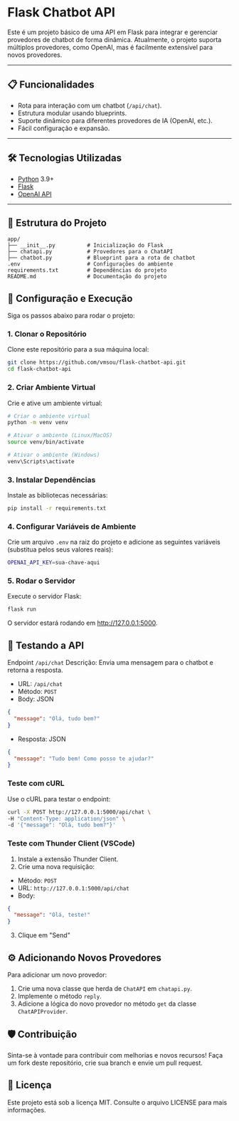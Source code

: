 # Flask Chatbot API

Este é um projeto básico de uma API em Flask para integrar e gerenciar provedores de chatbot de forma dinâmica. Atualmente, o projeto suporta múltiplos provedores, como OpenAI, mas é facilmente extensível para novos provedores.

---

## 📋 Funcionalidades

- Rota para interação com um chatbot (`/api/chat`).
- Estrutura modular usando blueprints.
- Suporte dinâmico para diferentes provedores de IA (OpenAI, etc.).
- Fácil configuração e expansão.

---

## 🛠️ Tecnologias Utilizadas

- [Python](https://www.python.org/) 3.9+
- [Flask](https://flask.palletsprojects.com/)
- [OpenAI API](https://platform.openai.com/docs/)

---

## 📂 Estrutura do Projeto

```plaintext
app/
├── __init__.py          # Inicialização do Flask
├── chatapi.py           # Provedores para o ChatAPI
├── chatbot.py           # Blueprint para a rota de chatbot
.env                     # Configurações do ambiente
requirements.txt         # Dependências do projeto
README.md                # Documentação do projeto
```

## 🚀 Configuração e Execução
Siga os passos abaixo para rodar o projeto:

### 1. Clonar o Repositório
Clone este repositório para a sua máquina local:
```bash
git clone https://github.com/vmsou/flask-chatbot-api.git
cd flask-chatbot-api
```

### 2. Criar Ambiente Virtual
Crie e ative um ambiente virtual:
```bash
# Criar o ambiente virtual
python -m venv venv

# Ativar o ambiente (Linux/MacOS)
source venv/bin/activate

# Ativar o ambiente (Windows)
venv\Scripts\activate
```

### 3. Instalar Dependências
Instale as bibliotecas necessárias:
```bash
pip install -r requirements.txt
```

### 4. Configurar Variáveis de Ambiente
Crie um arquivo `.env` na raiz do projeto e adicione as seguintes variáveis (substitua pelos seus valores reais):
```bash
OPENAI_API_KEY=sua-chave-aqui
```

### 5. Rodar o Servidor
Execute o servidor Flask:
```bash
flask run
```
O servidor estará rodando em http://127.0.0.1:5000.

## 🧪 Testando a API
Endpoint `/api/chat`
Descrição: Envia uma mensagem para o chatbot e retorna a resposta.

- URL: `/api/chat`
- Método: `POST`
- Body: JSON
```json
{
  "message": "Olá, tudo bem?"
}
```
- Resposta: JSON
```json
{
  "message": "Tudo bem! Como posso te ajudar?"
}
```

### Teste com cURL
Use o cURL para testar o endpoint:
```bash
curl -X POST http://127.0.0.1:5000/api/chat \
-H "Content-Type: application/json" \
-d '{"message": "Olá, tudo bem?"}'
```

### Teste com Thunder Client (VSCode)
1. Instale a extensão Thunder Client.
2. Crie uma nova requisição:
- Método: `POST`
- URL: `http://127.0.0.1:5000/api/chat`
- Body:
```json
{
  "message": "Olá, teste!"
}
```
3. Clique em "Send"

## ⚙️ Adicionando Novos Provedores
Para adicionar um novo provedor:
1. Crie uma nova classe que herda de `ChatAPI` em `chatapi.py`.
2. Implemente o método `reply`.
3. Adicione a lógica do novo provedor no método `get` da classe `ChatAPIProvider`.

## 🛡️ Contribuição
Sinta-se à vontade para contribuir com melhorias e novos recursos! Faça um fork deste repositório, crie sua branch e envie um pull request.

## 📝 Licença
Este projeto está sob a licença MIT. Consulte o arquivo LICENSE para mais informações.
